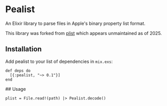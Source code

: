 # Pealist

An Elixir library to parse files in Apple's binary property list format.

This library was forked from [plist](https://github.com/ciaran/plist) which
appears unmaintained as of 2025.

## Installation

Add pealist to your list of dependencies in `mix.exs`:

    def deps do
      [{:pealist, "~> 0.1"}]
    end

## Usage

    plist = File.read!(path) |> Pealist.decode()
